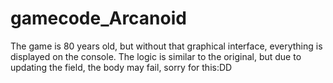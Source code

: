 # gamecode_Arcanoid
 The game is 80 years old, but without that graphical interface, everything is displayed on the console. The logic is similar to the original, but due to updating the field, the body may fail, sorry for this:DD
